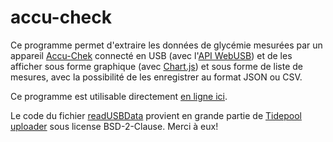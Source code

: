 # accu-check

Ce programme permet d'extraire les données de glycémie mesurées par un appareil [Accu-Chek](https://www.accu-chek.fr/lecteurs-de-glycemie/guide) connecté en USB (avec l'[API WebUSB](https://wicg.github.io/webusb/)) et de les afficher sous forme graphique (avec [Chart.js](https://www.chartjs.org/)) et sous forme de liste de mesures, avec la possibilité de les enregistrer au format JSON ou CSV.

Ce programme est utilisable directement [en ligne ici](https://davdiv.github.io/accu-check/).

Le code du fichier [readUSBData](src/readUSBData.ts) provient en grande partie de [Tidepool uploader](https://github.com/tidepool-org/uploader) sous license BSD-2-Clause. Merci à eux!

